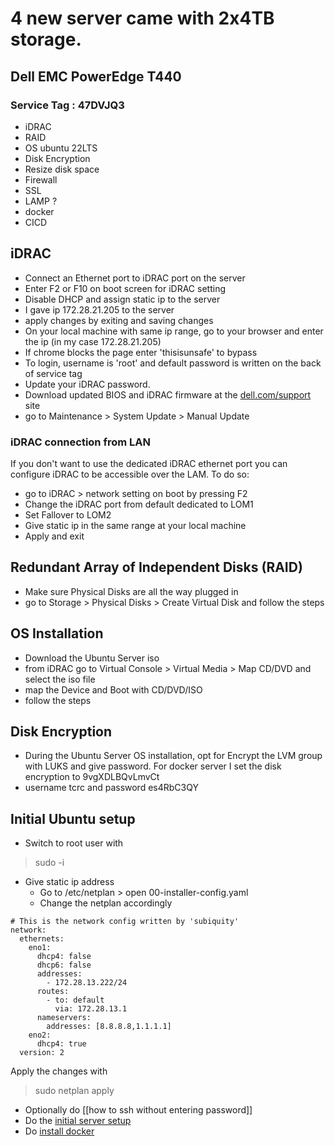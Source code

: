# 4 new server came with 2x4TB storage. 
## Dell EMC PowerEdge T440
### Service Tag : 47DVJQ3
- iDRAC
- RAID
- OS ubuntu 22LTS 
- Disk Encryption 
- Resize disk space
- Firewall
- SSL
- LAMP ?
- docker
- CICD

## iDRAC
- Connect an Ethernet port to iDRAC port on the server
- Enter F2 or F10 on boot screen for iDRAC setting
- Disable DHCP and assign static ip to the server 
- I gave ip 172.28.21.205 to the server 
- apply changes by exiting and saving changes 
- On your local machine with same ip range, go to your browser and enter the ip  (in my case 172.28.21.205) 
- If chrome blocks the page enter 'thisisunsafe' to bypass
- To login, username is 'root' and default password is written on the back of service tag
- Update your iDRAC password.
- Download updated BIOS and iDRAC firmware at the [dell.com/support](https://www.dell.com/support/home/en-in/product-support/product/poweredge-t440/drivers) site 
- go to Maintenance > System Update > Manual Update 

### iDRAC connection from LAN
If you don't want to use the dedicated iDRAC ethernet port you can configure iDRAC to be accessible over the LAM. To do so:
- go to iDRAC > network setting on boot by pressing F2
- Change the iDRAC port from default dedicated to LOM1 
- Set Fallover to LOM2 
- Give static ip in the same range at your local machine 
- Apply and exit

## Redundant Array of Independent Disks (**RAID**)
- Make sure Physical Disks are all the way plugged in
- go to Storage > Physical Disks > Create Virtual Disk and follow the steps 

## OS Installation
- Download the Ubuntu Server iso 
- from iDRAC go to Virtual Console > Virtual Media > Map CD/DVD and select the iso file
- map the Device and Boot with CD/DVD/ISO
- follow the steps 

## Disk Encryption 
- During the Ubuntu Server OS installation, opt for Encrypt the LVM group with LUKS and give password. For docker server I set the disk encryption to 9vgXDLBQvLmvCt
- username tcrc  and password es4RbC3QY

## Initial Ubuntu setup
- Switch to root user with  
> sudo -i
- Give static ip address
	- Go to /etc/netplan > open 00-installer-config.yaml
	- Change the netplan accordingly
```
# This is the network config written by 'subiquity'
network:
  ethernets:
    eno1:
      dhcp4: false
      dhcp6: false
      addresses:
        - 172.28.13.222/24
      routes:
        - to: default
          via: 172.28.13.1
      nameservers:
        addresses: [8.8.8.8,1.1.1.1]
    eno2:
      dhcp4: true
  version: 2
```
Apply the changes with
> sudo netplan apply
- Optionally do [[how to ssh without entering password]]
- Do the [initial server setup](https://www.digitalocean.com/community/tutorials/initial-server-setup-with-ubuntu-22-04)
- Do [install docker](https://www.digitalocean.com/community/tutorials/how-to-install-and-use-docker-on-ubuntu-22-04)
